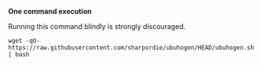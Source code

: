 **One command execution**

Running this command blindly is strongly discouraged.

```shell
wget -qO- https://raw.githubusercontent.com/sharpordie/ubuhogen/HEAD/ubuhogen.sh | bash
```
